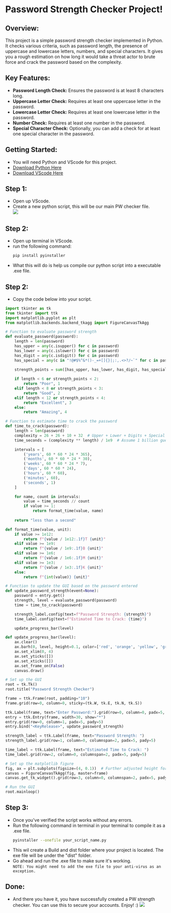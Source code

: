 # Password Strength Checker Project! 

## Overview:

This project is a simple password strength checker implemented in Python. It checks various criteria, such as password length, the presence of uppercase and lowercase letters, numbers, and special characters. It gives you a rough estimation on how long it would take a threat actor to brute force and crack the password based on the complexity.

## Key Features:

- **Password Length Check:** Ensures the password is at least 8 characters long.
- **Uppercase Letter Check:** Requires at least one uppercase letter in the password.
- **Lowercase Letter Check:** Requires at least one lowercase letter in the password.
- **Number Check:** Requires at least one number in the password.
- **Special Character Check:** Optionally, you can add a check for at least one special character in the password.

## Getting Started:

- You will need Python and VScode for this project.
- <a href="https://www.python.org/downloads/"> Download Python Here</a>
- <a href="https://code.visualstudio.com/download"> Download VScode Here</a>

## Step 1:
- Open up VScode.
- Create a new python script, this will be our main PW checker file. <br>
  ![](https://i.imgur.com/A5DMyG9.png)

## Step 2:
- Open up terminal in VScode.
- run the following command:
  ```bash
  pip install pyinstaller
- What this will do is help us compile our python script into a executable .exe file.

## Step 2:
- Copy the code below into your script.
```python
import tkinter as tk
from tkinter import ttk
import matplotlib.pyplot as plt
from matplotlib.backends.backend_tkagg import FigureCanvasTkAgg

# Function to evaluate password strength
def evaluate_password(password):
    length = len(password)
    has_upper = any(c.isupper() for c in password)
    has_lower = any(c.islower() for c in password)
    has_digit = any(c.isdigit() for c in password)
    has_special = any(c in "!@#$%^&*()-_=+[]{}|;:,.<>?/~`" for c in password)
    
    strength_points = sum([has_upper, has_lower, has_digit, has_special])

    if length < 6 or strength_points < 2:
        return "Poor", 1
    elif length < 8 or strength_points < 3:
        return "Good", 2
    elif length < 12 or strength_points < 4:
        return "Excellent", 3
    else:
        return "Amazing", 4

# Function to estimate time to crack the password
def time_to_crack(password):
    length = len(password)
    complexity = 26 + 26 + 10 + 32  # Upper + Lower + Digits + Special characters
    time_seconds = (complexity ** length) / 1e9  # Assume 1 billion guesses per second

    intervals = [
        ('years', 60 * 60 * 24 * 365),
        ('months', 60 * 60 * 24 * 30),
        ('weeks', 60 * 60 * 24 * 7),
        ('days', 60 * 60 * 24),
        ('hours', 60 * 60),
        ('minutes', 60),
        ('seconds', 1)
    ]

    for name, count in intervals:
        value = time_seconds // count
        if value >= 1:
            return format_time(value, name)
    
    return "less than a second"

def format_time(value, unit):
    if value >= 1e12:
        return f"{value / 1e12:.1f}T {unit}"
    elif value >= 1e9:
        return f"{value / 1e9:.1f}B {unit}"
    elif value >= 1e6:
        return f"{value / 1e6:.1f}M {unit}"
    elif value >= 1e3:
        return f"{value / 1e3:.1f}K {unit}"
    else:
        return f"{int(value)} {unit}"

# Function to update the GUI based on the password entered
def update_password_strength(event=None):
    password = entry.get()
    strength, level = evaluate_password(password)
    time = time_to_crack(password)

    strength_label.config(text=f"Password Strength: {strength}")
    time_label.config(text=f"Estimated Time to Crack: {time}")

    update_progress_bar(level)

def update_progress_bar(level):
    ax.clear()
    ax.barh(0, level, height=0.1, color=['red', 'orange', 'yellow', 'green'][level-1])
    ax.set_xlim(0, 4)
    ax.set_yticks([])
    ax.set_xticks([])
    ax.set_frame_on(False)
    canvas.draw()

# Set up the GUI
root = tk.Tk()
root.title("Password Strength Checker")

frame = ttk.Frame(root, padding="10")
frame.grid(row=0, column=0, sticky=(tk.W, tk.E, tk.N, tk.S))

ttk.Label(frame, text="Enter Password:").grid(row=0, column=0, padx=5, pady=5)
entry = ttk.Entry(frame, width=30, show="*")
entry.grid(row=0, column=1, padx=5, pady=5)
entry.bind("<KeyRelease>", update_password_strength)

strength_label = ttk.Label(frame, text="Password Strength: ")
strength_label.grid(row=1, column=0, columnspan=2, padx=5, pady=5)

time_label = ttk.Label(frame, text="Estimated Time to Crack: ")
time_label.grid(row=2, column=0, columnspan=2, padx=5, pady=5)

# Set up the matplotlib figure
fig, ax = plt.subplots(figsize=(4, 0.1))  # Further adjusted height for a slimmer bar
canvas = FigureCanvasTkAgg(fig, master=frame)
canvas.get_tk_widget().grid(row=3, column=0, columnspan=2, padx=5, pady=5)

# Run the GUI
root.mainloop()
```
  
    
  

## Step 3:
- Once you've verified the script works without any errors.
- Run the following command in terminal in your terminal to compile it as a .exe file. <br>
  ```bash
  pyinstaller --onefile your_script_name.py
- This wil create a Build and dist folder where your project is located. The exe file will be under the "dist" folder.
- Go ahead and run the .exe file to make sure it's working. <br>
`NOTE: You might need to add the exe file to your anti-virus as an exception.`

## Done:
- And there you have it, you have successfully created a PW strength checker. You can use this to secure your accounts. Enjoy! :)
![](https://i.imgur.com/O6e5nlN.png)
